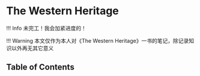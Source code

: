 # The Western Heritage

!!! Info
    未完工！我会加紧进度的！

!!! Warning
    本文仅作为本人对《The Western Heritage》一书的笔记，除记录知识以外再无其它意义

## Table of Contents


